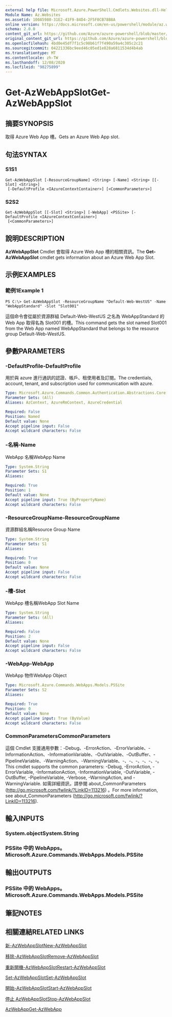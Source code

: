 ```yaml
---
external help file: Microsoft.Azure.PowerShell.Cmdlets.Websites.dll-Help.xml
Module Name: Az.Websites
ms.assetid: 100A5980-31E2-41F9-84D4-2F5F0CB78B8A
online version: https://docs.microsoft.com/en-us/powershell/module/az.websites/get-azwebappslot
schema: 2.0.0
content_git_url: https://github.com/Azure/azure-powershell/blob/master/src/Websites/Websites/help/Get-AzWebAppSlot.md
original_content_git_url: https://github.com/Azure/azure-powershell/blob/master/src/Websites/Websites/help/Get-AzWebAppSlot.md
ms.openlocfilehash: 4bd0e45df7f1c5c98b61f7f490a59a4c305c2c21
ms.sourcegitcommit: 04221336bc9eed46c05ed1e828a6811534d4b4ab
ms.translationtype: MT
ms.contentlocale: zh-TW
ms.lasthandoff: 12/08/2020
ms.locfileid: "98275899"
---
```

# <span data-ttu-id="15064-101">Get-AzWebAppSlot</span><span class="sxs-lookup"><span data-stu-id="15064-101">Get-AzWebAppSlot</span></span>

## <span data-ttu-id="15064-102">摘要</span><span class="sxs-lookup"><span data-stu-id="15064-102">SYNOPSIS</span></span>
<span data-ttu-id="15064-103">取得 Azure Web App 槽。</span><span class="sxs-lookup"><span data-stu-id="15064-103">Gets an Azure Web App slot.</span></span>

## <span data-ttu-id="15064-104">句法</span><span class="sxs-lookup"><span data-stu-id="15064-104">SYNTAX</span></span>

### <span data-ttu-id="15064-105">S1</span><span class="sxs-lookup"><span data-stu-id="15064-105">S1</span></span>
```
Get-AzWebAppSlot [-ResourceGroupName] <String> [-Name] <String> [[-Slot] <String>]
 [-DefaultProfile <IAzureContextContainer>] [<CommonParameters>]
```

### <span data-ttu-id="15064-106">S2</span><span class="sxs-lookup"><span data-stu-id="15064-106">S2</span></span>
```
Get-AzWebAppSlot [[-Slot] <String>] [-WebApp] <PSSite> [-DefaultProfile <IAzureContextContainer>]
 [<CommonParameters>]
```

## <span data-ttu-id="15064-107">說明</span><span class="sxs-lookup"><span data-stu-id="15064-107">DESCRIPTION</span></span>
<span data-ttu-id="15064-108">**AzWebAppSlot** Cmdlet 會取得 Azure Web App 槽的相關資訊。</span><span class="sxs-lookup"><span data-stu-id="15064-108">The **Get-AzWebAppSlot** cmdlet gets information about an Azure Web App Slot.</span></span>

## <span data-ttu-id="15064-109">示例</span><span class="sxs-lookup"><span data-stu-id="15064-109">EXAMPLES</span></span>

### <span data-ttu-id="15064-110">範例1</span><span class="sxs-lookup"><span data-stu-id="15064-110">Example 1</span></span>
```
PS C:\> Get-AzWebAppSlot -ResourceGroupName "Default-Web-WestUS" -Name "WebAppStandard" -Slot "Slot001"
```

<span data-ttu-id="15064-111">這個命令會從屬於資源群組 Default-Web-WestUS 之名為 WebAppStandard 的 Web App 取得名為 Slot001 的槽。</span><span class="sxs-lookup"><span data-stu-id="15064-111">This command gets the slot named Slot001 from the Web App named WebAppStandard that belongs to the resource group Default-Web-WestUS.</span></span>

## <span data-ttu-id="15064-112">參數</span><span class="sxs-lookup"><span data-stu-id="15064-112">PARAMETERS</span></span>

### <span data-ttu-id="15064-113">-DefaultProfile</span><span class="sxs-lookup"><span data-stu-id="15064-113">-DefaultProfile</span></span>
<span data-ttu-id="15064-114">用於與 azure 進行通訊的認證、帳戶、租使用者及訂閱。</span><span class="sxs-lookup"><span data-stu-id="15064-114">The credentials, account, tenant, and subscription used for communication with azure.</span></span>

```yaml
Type: Microsoft.Azure.Commands.Common.Authentication.Abstractions.Core.IAzureContextContainer
Parameter Sets: (All)
Aliases: AzContext, AzureRmContext, AzureCredential

Required: False
Position: Named
Default value: None
Accept pipeline input: False
Accept wildcard characters: False
```

### <span data-ttu-id="15064-115">-名稱</span><span class="sxs-lookup"><span data-stu-id="15064-115">-Name</span></span>
<span data-ttu-id="15064-116">WebApp 名稱</span><span class="sxs-lookup"><span data-stu-id="15064-116">WebApp Name</span></span>

```yaml
Type: System.String
Parameter Sets: S1
Aliases:

Required: True
Position: 1
Default value: None
Accept pipeline input: True (ByPropertyName)
Accept wildcard characters: False
```

### <span data-ttu-id="15064-117">-ResourceGroupName</span><span class="sxs-lookup"><span data-stu-id="15064-117">-ResourceGroupName</span></span>
<span data-ttu-id="15064-118">資源群組名稱</span><span class="sxs-lookup"><span data-stu-id="15064-118">Resource Group Name</span></span>

```yaml
Type: System.String
Parameter Sets: S1
Aliases:

Required: True
Position: 0
Default value: None
Accept pipeline input: False
Accept wildcard characters: False
```

### <span data-ttu-id="15064-119">-槽</span><span class="sxs-lookup"><span data-stu-id="15064-119">-Slot</span></span>
<span data-ttu-id="15064-120">WebApp 槽名稱</span><span class="sxs-lookup"><span data-stu-id="15064-120">WebApp Slot Name</span></span>

```yaml
Type: System.String
Parameter Sets: (All)
Aliases:

Required: False
Position: 2
Default value: None
Accept pipeline input: False
Accept wildcard characters: False
```

### <span data-ttu-id="15064-121">-WebApp</span><span class="sxs-lookup"><span data-stu-id="15064-121">-WebApp</span></span>
<span data-ttu-id="15064-122">WebApp 物件</span><span class="sxs-lookup"><span data-stu-id="15064-122">WebApp Object</span></span>

```yaml
Type: Microsoft.Azure.Commands.WebApps.Models.PSSite
Parameter Sets: S2
Aliases:

Required: True
Position: 0
Default value: None
Accept pipeline input: True (ByValue)
Accept wildcard characters: False
```

### <span data-ttu-id="15064-123">CommonParameters</span><span class="sxs-lookup"><span data-stu-id="15064-123">CommonParameters</span></span>
<span data-ttu-id="15064-124">這個 Cmdlet 支援通用參數：-Debug、-ErrorAction、-ErrorVariable、-InformationAction、-InformationVariable、-OutVariable、-OutBuffer、-PipelineVariable、-WarningAction、-WarningVariable、-、-、-、-、-、-。</span><span class="sxs-lookup"><span data-stu-id="15064-124">This cmdlet supports the common parameters: -Debug, -ErrorAction, -ErrorVariable, -InformationAction, -InformationVariable, -OutVariable, -OutBuffer, -PipelineVariable, -Verbose, -WarningAction, and -WarningVariable.</span></span> <span data-ttu-id="15064-125">如需詳細資訊，請參閱 about_CommonParameters (http://go.microsoft.com/fwlink/?LinkID=113216) 。</span><span class="sxs-lookup"><span data-stu-id="15064-125">For more information, see about_CommonParameters (http://go.microsoft.com/fwlink/?LinkID=113216).</span></span>

## <span data-ttu-id="15064-126">輸入</span><span class="sxs-lookup"><span data-stu-id="15064-126">INPUTS</span></span>

### <span data-ttu-id="15064-127">System.object</span><span class="sxs-lookup"><span data-stu-id="15064-127">System.String</span></span>

### <span data-ttu-id="15064-128">PSSite 中的 WebApps。</span><span class="sxs-lookup"><span data-stu-id="15064-128">Microsoft.Azure.Commands.WebApps.Models.PSSite</span></span>

## <span data-ttu-id="15064-129">輸出</span><span class="sxs-lookup"><span data-stu-id="15064-129">OUTPUTS</span></span>

### <span data-ttu-id="15064-130">PSSite 中的 WebApps。</span><span class="sxs-lookup"><span data-stu-id="15064-130">Microsoft.Azure.Commands.WebApps.Models.PSSite</span></span>

## <span data-ttu-id="15064-131">筆記</span><span class="sxs-lookup"><span data-stu-id="15064-131">NOTES</span></span>

## <span data-ttu-id="15064-132">相關連結</span><span class="sxs-lookup"><span data-stu-id="15064-132">RELATED LINKS</span></span>

[<span data-ttu-id="15064-133">新-AzWebAppSlot</span><span class="sxs-lookup"><span data-stu-id="15064-133">New-AzWebAppSlot</span></span>](./New-AzWebAppSlot.md)

[<span data-ttu-id="15064-134">移除-AzWebAppSlot</span><span class="sxs-lookup"><span data-stu-id="15064-134">Remove-AzWebAppSlot</span></span>](./Remove-AzWebAppSlot.md)

[<span data-ttu-id="15064-135">重新開機-AzWebAppSlot</span><span class="sxs-lookup"><span data-stu-id="15064-135">Restart-AzWebAppSlot</span></span>](./Restart-AzWebAppSlot.md)

[<span data-ttu-id="15064-136">Set-AzWebAppSlot</span><span class="sxs-lookup"><span data-stu-id="15064-136">Set-AzWebAppSlot</span></span>](./Set-AzWebAppSlot.md)

[<span data-ttu-id="15064-137">開始-AzWebAppSlot</span><span class="sxs-lookup"><span data-stu-id="15064-137">Start-AzWebAppSlot</span></span>](./Start-AzWebAppSlot.md)

[<span data-ttu-id="15064-138">停止 AzWebAppSlot</span><span class="sxs-lookup"><span data-stu-id="15064-138">Stop-AzWebAppSlot</span></span>](./Stop-AzWebAppSlot.md)

[<span data-ttu-id="15064-139">AzWebApp</span><span class="sxs-lookup"><span data-stu-id="15064-139">Get-AzWebApp</span></span>](./Get-AzWebApp.md)
